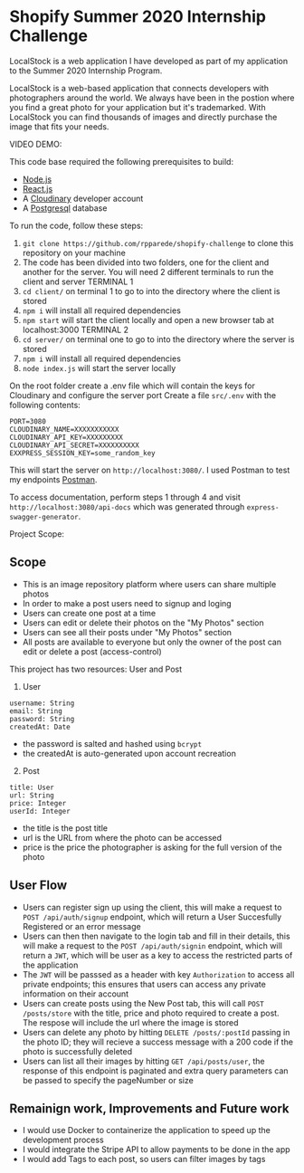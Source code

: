 # Shopify Summer 2020 Internship Challenge

LocalStock is a web application I have developed as part of my application to the Summer 2020 Internship Program.

LocalStock is a web-based application that connects developers with photographers around the world. We always have been in the postion where you find a great photo for your application but it's trademarked. With LocalStock you can find thousands of images and directly purchase the image that fits your needs.

VIDEO DEMO: 

This code base required the following prerequisites to build:

- [Node.js](https://nodejs.org/en/)
- [React.js](https://reactjs.org/)
- A [Cloudinary](https://cloudinary.com) developer account
- A [Postgresql](https://www.postgresql.org/) database

To run the code, follow these steps:

1. `git clone https://github.com/rpparede/shopify-challenge` to clone this repository on your machine
2. The code has been divided into two folders, one for the client and another for the server. You will need 2 different terminals to run the client and server
TERMINAL 1
1. `cd client/` on terminal 1 to go to into the directory where the client is stored
2. `npm i` will install all required dependencies
3. `npm start` will start the client locally and open a new browser tab at localhost:3000
TERMINAL 2
2. `cd server/` on terminal one to go to into the directory where the server is stored
3. `npm i` will install all required dependencies
4. `node index.js` will start the server locally

On the root folder create a .env file which will contain the keys for Cloudinary and configure the server port
Create a file `src/.env` with the following contents:

```
PORT=3080
CLOUDINARY_NAME=XXXXXXXXXXX
CLOUDINARY_API_KEY=XXXXXXXXX
CLOUDINARY_API_SECRET=XXXXXXXXXX
EXXPRESS_SESSION_KEY=some_random_key
```

This will start the server on `http://localhost:3080/`. 
I used Postman to test my endpoints [Postman](https://www.getpostman.com).


To access documentation, perform steps 1 through 4 and visit `http://localhost:3080/api-docs` which was generated through `express-swagger-generator`.

Project Scope:

## Scope

- This is an image repository platform where users can share multiple photos
- In  order to make a post users need to signup and loging
- Users can create one post at a time
- Users can edit or delete their photos on the "My Photos" section
- Users can see all their posts under "My Photos" section
- All posts are available to everyone but only the owner of the post can edit or delete a post (access-control)

This project has two resources: User and Post

1. User

```
username: String
email: String
password: String
createdAt: Date
```

- the password is salted and hashed using `bcrypt`
- the createdAt is auto-generated upon account recreation

2. Post

```
title: User
url: String
price: Integer
userId: Integer
```

- the title is the post title
- url is the URL from where the photo can be accessed
- price is the price the photographer is asking for the full version of the photo

## User Flow

- Users can register sign up using the client, this will make a request to `POST /api/auth/signup` endpoint, which will return a User Succesfully Registered or an error message
- Users can then then navigate to the login tab and fill in their details, this will make a request to the `POST /api/auth/signin` endpoint, which will return a `JWT`, which will be user as a key to access the restricted parts of the application
- The `JWT` will be passsed as a header with key `Authorization` to access all private endpoints; this ensures that users can access any private information on their account
- Users can create posts using the New Post tab, this will call `POST /posts/store` with the title, price and photo required to create a post. The respose will include the url where the image is stored
- Users can delete any photo by hitting `DELETE /posts/:postId` passing in the photo ID; they will recieve a success message with a 200 code if the photo is successfully deleted
- Users can list all their images by hitting `GET /api/posts/user`, the response of this endpoint is paginated and extra query parameters can be passed to specify the pageNumber or size


## Remainign work, Improvements and Future work

  - I would use Docker to containerize the application to speed up the development process 
  - I would integrate the Stripe API to allow payments to be done in the app 
  - I would add Tags to each post, so users can filter images by tags 
